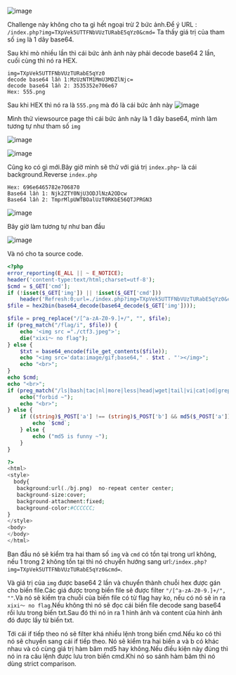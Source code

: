 ![image](https://github.com/Llam-a/BUUCTF/assets/115911041/101ec721-a444-410b-93fb-b8e4d4ce7bbf)

 Challenge này không cho ta gì hết ngoại trừ 2 bức ảnh.Để ý URL : `/index.php?img=TXpVek5UTTFNbVUzTURabE5qYz0&cmd=` Ta thấy giá trị của tham số `img` là 1 dãy base64.
 
Sau khi mò nhiều lần thì cái bức ảnh ảnh này phải decode base64 2 lần, cuối cùng thì nó ra HEX.

```
img=TXpVek5UTTFNbVUzTURabE5qYz0
decode base64 lần 1:MzUzNTM1MmU3MDZlNjc=
decode base64 lần 2: 3535352e706e67
Hex: 555.png
```
Sau khi HEX thì nó ra là `555.png` mà đó là cái bức ảnh này ![image](https://github.com/Llam-a/BUUCTF/assets/115911041/5f2198c5-02c2-4b7d-98bf-239697335b22)

Mình thử viewsource page thì cái bức ảnh này là 1 dãy base64, mình làm tương tự như tham số `img`

![image](https://github.com/Llam-a/BUUCTF/assets/115911041/e7c9c6e2-87ba-425b-9ef5-886f2a20dd54)

![image](https://github.com/Llam-a/BUUCTF/assets/115911041/61d2b597-bc9f-4456-80a7-c8e396f310d5)

Cũng ko có gì mới.Bây giờ mình sẽ thử với giá trị `index.php`- là cái background.Reverse `index.php`

```
Hex: 696e6465782e706870
Base64 lần 1: Njk2ZTY0NjU3ODJlNzA2ODcw
Base64 lần 2: TmprMlpUWTBOalUzT0RKbE56QTJPRGN3
```

![image](https://github.com/Llam-a/BUUCTF/assets/115911041/ae99708d-8bed-482e-8efd-52bcfb94da73)

Bây giờ làm tương tự như ban đầu

![image](https://github.com/Llam-a/BUUCTF/assets/115911041/74df9c3e-2662-45a2-803f-49ba00285e28)

Và nó cho ta source code.

```php
<?php
error_reporting(E_ALL || ~ E_NOTICE);
header('content-type:text/html;charset=utf-8');
$cmd = $_GET['cmd'];
if (!isset($_GET['img']) || !isset($_GET['cmd'])) 
    header('Refresh:0;url=./index.php?img=TXpVek5UTTFNbVUzTURabE5qYz0&cmd=');
$file = hex2bin(base64_decode(base64_decode($_GET['img'])));

$file = preg_replace("/[^a-zA-Z0-9.]+/", "", $file);
if (preg_match("/flag/i", $file)) {
    echo '<img src ="./ctf3.jpeg">';
    die("xixi～ no flag");
} else {
    $txt = base64_encode(file_get_contents($file));
    echo "<img src='data:image/gif;base64," . $txt . "'></img>";
    echo "<br>";
}
echo $cmd;
echo "<br>";
if (preg_match("/ls|bash|tac|nl|more|less|head|wget|tail|vi|cat|od|grep|sed|bzmore|bzless|pcre|paste|diff|file|echo|sh|\'|\"|\`|;|,|\*|\?|\\|\\\\|\n|\t|\r|\xA0|\{|\}|\(|\)|\&[^\d]|@|\||\\$|\[|\]|{|}|\(|\)|-|<|>/i", $cmd)) {
    echo("forbid ~");
    echo "<br>";
} else {
    if ((string)$_POST['a'] !== (string)$_POST['b'] && md5($_POST['a']) === md5($_POST['b'])) {
        echo `$cmd`;
    } else {
        echo ("md5 is funny ~");
    }
}

?>
<html>
<style>
  body{
   background:url(./bj.png)  no-repeat center center;
   background-size:cover;
   background-attachment:fixed;
   background-color:#CCCCCC;
}
</style>
<body>
</body>
</html>
```

Ban đầu nó sẽ kiểm tra hai tham số `img` và `cmd` có tồn tại trong url không, nếu 1 trong 2 không tồn tại thì nó chuyển hướng sang url:`/index.php?img=TXpVek5UTTFNbVUzTURabE5qYz0&cmd=`.

Và giá trị của `img` được base64 2 lần và chuyển thành chuỗi hex được gán cho biến file.Các giá được trong biến file sẽ được filter `"/[^a-zA-Z0-9.]+/", ""`.Và nó sẽ kiểm tra chuỗi của biến file có từ flag hay ko, nếu có nó sẽ in ra `xixi～ no flag`.Nếu không thì nó sẽ đọc cái biến file decode sang base64 rồi lưu trong biến txt.Sau đó thì nó in ra 1 hình ảnh và content của hình ảnh đó được lấy từ biến txt.

Tới cái if tiếp theo nó sẽ filter khá nhiều lệnh trong biến cmd.Nếu ko có thì nó sẽ chuyển sang cái if tiếp theo. Nó sẽ kiểm tra hai biến a và b có khác nhau và có cùng giá trị hàm băm md5 hay không.Nếu điều kiện này đúng thì nó in ra câu lệnh được lưu tron biến cmd.Khi nó so sánh hàm băm thì nó dùng strict comparison.









